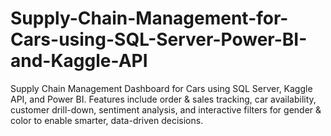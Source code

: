 # Supply-Chain-Management-for-Cars-using-SQL-Server-Power-BI-and-Kaggle-API
Supply Chain Management Dashboard for Cars using SQL Server, Kaggle API, and Power BI. Features include order &amp; sales tracking, car availability, customer drill-down, sentiment analysis, and interactive filters for gender &amp; color to enable smarter, data-driven decisions.
